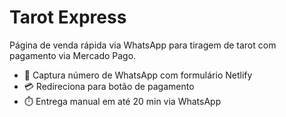 # Tarot Express

Página de venda rápida via WhatsApp para tiragem de tarot com pagamento via Mercado Pago.

- 📲 Captura número de WhatsApp com formulário Netlify
- 💳 Redireciona para botão de pagamento
- ⏱️ Entrega manual em até 20 min via WhatsApp
